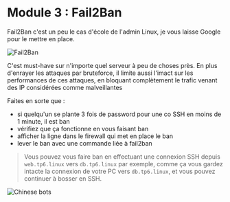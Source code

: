 # Module 3 : Fail2Ban

Fail2Ban c'est un peu le cas d'école de l'admin Linux, je vous laisse Google pour le mettre en place.

![Fail2Ban](./../pics/fail2ban.png)

C'est must-have sur n'importe quel serveur à peu de choses près. En plus d'enrayer les attaques par bruteforce, il limite aussi l'imact sur les performances de ces attaques, en bloquant complètement le trafic venant des IP considérées comme malveillantes

Faites en sorte que :

- si quelqu'un se plante 3 fois de password pour une co SSH en moins de 1 minute, il est ban
- vérifiez que ça fonctionne en vous faisant ban
- afficher la ligne dans le firewall qui met en place le ban
- lever le ban avec une commande liée à fail2ban

> Vous pouvez vous faire ban en effectuant une connexion SSH depuis `web.tp6.linux` vers `db.tp6.linux` par exemple, comme ça vous gardez intacte la connexion de votre PC vers `db.tp6.linux`, et vous pouvez continuer à bosser en SSH.

![Chinese bots](../pics/chinese_bots.webp)